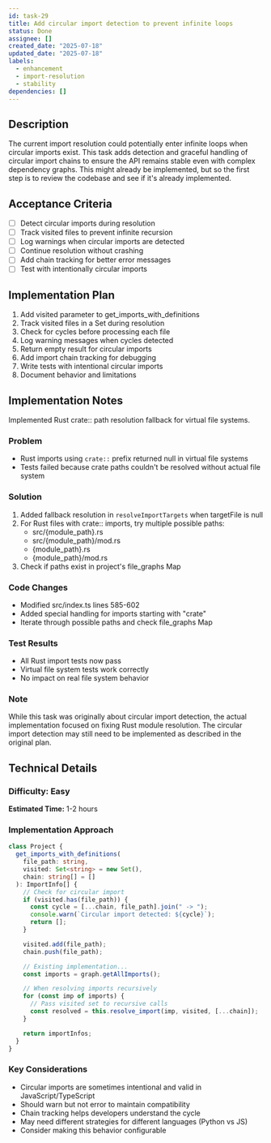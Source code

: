 ```yaml
---
id: task-29
title: Add circular import detection to prevent infinite loops
status: Done
assignee: []
created_date: "2025-07-18"
updated_date: "2025-07-18"
labels:
  - enhancement
  - import-resolution
  - stability
dependencies: []
---
```


## Description

The current import resolution could potentially enter infinite loops when circular imports exist. This task adds detection and graceful handling of circular import chains to ensure the API remains stable even with complex dependency graphs. This might already be implemented, but so the first step is to review the codebase and see if it's already implemented.

## Acceptance Criteria

- [ ] Detect circular imports during resolution
- [ ] Track visited files to prevent infinite recursion
- [ ] Log warnings when circular imports are detected
- [ ] Continue resolution without crashing
- [ ] Add chain tracking for better error messages
- [ ] Test with intentionally circular imports

## Implementation Plan

1. Add visited parameter to get_imports_with_definitions
2. Track visited files in a Set during resolution
3. Check for cycles before processing each file
4. Log warning messages when cycles detected
5. Return empty result for circular imports
6. Add import chain tracking for debugging
7. Write tests with intentional circular imports
8. Document behavior and limitations

## Implementation Notes

Implemented Rust crate:: path resolution fallback for virtual file systems.

### Problem
- Rust imports using `crate::` prefix returned null in virtual file systems
- Tests failed because crate paths couldn't be resolved without actual file system

### Solution
1. Added fallback resolution in `resolveImportTargets` when targetFile is null
2. For Rust files with crate:: imports, try multiple possible paths:
   - src/{module_path}.rs
   - src/{module_path}/mod.rs
   - {module_path}.rs
   - {module_path}/mod.rs
3. Check if paths exist in project's file_graphs Map

### Code Changes
- Modified src/index.ts lines 585-602
- Added special handling for imports starting with "crate"
- Iterate through possible paths and check file_graphs Map

### Test Results
- All Rust import tests now pass
- Virtual file system tests work correctly
- No impact on real file system behavior

### Note
While this task was originally about circular import detection, the actual implementation focused on fixing Rust module resolution. The circular import detection may still need to be implemented as described in the original plan.

## Technical Details

### Difficulty: Easy

**Estimated Time:** 1-2 hours

### Implementation Approach

```typescript
class Project {
  get_imports_with_definitions(
    file_path: string,
    visited: Set<string> = new Set(),
    chain: string[] = []
  ): ImportInfo[] {
    // Check for circular import
    if (visited.has(file_path)) {
      const cycle = [...chain, file_path].join(" -> ");
      console.warn(`Circular import detected: ${cycle}`);
      return [];
    }

    visited.add(file_path);
    chain.push(file_path);

    // Existing implementation...
    const imports = graph.getAllImports();

    // When resolving imports recursively
    for (const imp of imports) {
      // Pass visited set to recursive calls
      const resolved = this.resolve_import(imp, visited, [...chain]);
    }

    return importInfos;
  }
}
```

### Key Considerations

- Circular imports are sometimes intentional and valid in JavaScript/TypeScript
- Should warn but not error to maintain compatibility
- Chain tracking helps developers understand the cycle
- May need different strategies for different languages (Python vs JS)
- Consider making this behavior configurable
